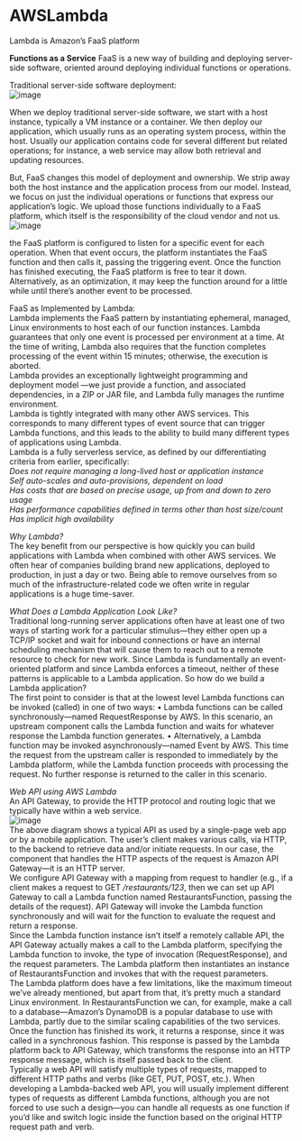 # AWSLambda
Lambda is Amazon’s FaaS platform

**Functions as a Service**
FaaS is a new way of building and deploying server-side software, oriented around deploying individual functions or operations.

Traditional server-side software deployment:  
![image](https://github.com/user-attachments/assets/508eb629-cd64-4580-bdad-626f7184f365)

When we deploy traditional server-side software, we start with a host instance, typically a VM instance or a container. We then deploy our application, which usually runs as an operating system process, within the host. Usually our application contains code for several different but related operations; for instance, a web service may allow both retrieval and updating resources.  

But, FaaS changes this model of deployment and ownership. We strip away both the host instance and the application process from our model. Instead, we focus on just the individual operations or functions that express our application’s logic. We upload those functions individually to a FaaS platform, which itself is the responsibility of the cloud vendor and not us.  
![image](https://github.com/user-attachments/assets/88dbef8b-ff21-42e0-b949-d788336faf1c)

the FaaS platform is configured to listen for a specific event for each operation. When that event occurs, the platform instantiates the FaaS function and then calls it, passing the triggering event. Once the function has finished executing, the FaaS platform is free to tear it down. Alternatively, as an optimization, it may keep the function around for a little while until there’s another event to be processed.

FaaS as Implemented by Lambda:   
  Lambda implements the FaaS pattern by instantiating ephemeral, managed, Linux environments to host each of our function instances. Lambda guarantees that only one event is processed per environment at a time. At the time of writing, Lambda also requires that the function completes processing of the event within 15 minutes; otherwise, the execution is aborted.  
  Lambda provides an exceptionally lightweight programming and deployment model —we just provide a function, and associated dependencies, in a ZIP or JAR file, and Lambda fully manages the runtime environment.  
  Lambda is tightly integrated with many other AWS services. This corresponds to many different types of event source that can trigger Lambda functions, and this leads to the ability to build many different types of applications using Lambda.  
Lambda is a fully serverless service, as defined by our differentiating criteria from earlier, specifically:  
_Does not require managing a long-lived host or application instance_  
_Self auto-scales and auto-provisions, dependent on load_  
_Has costs that are based on precise usage, up from and down to zero usage_   
_Has performance capabilities defined in terms other than host size/count_  
_Has implicit high availability_  

_Why Lambda?_  
  The key benefit from our perspective is how quickly you can build applications with Lambda when combined with other AWS services. We often hear of companies building brand new applications, deployed to production, in just a day or two. Being able to remove ourselves from so much of the infrastructure-related code we often write in regular applications is a huge time-saver.  

_What Does a Lambda Application Look Like?_  
  Traditional long-running server applications often have at least one of two ways of starting work for a particular stimulus—they either open up a TCP/IP socket and wait for inbound connections or have an internal scheduling mechanism that will cause them to reach out to a remote resource to check for new work. Since Lambda is fundamentally an event-oriented platform and since Lambda enforces a timeout, neither of these patterns is applicable to a Lambda application. So how do we build a Lambda application?  
The first point to consider is that at the lowest level Lambda functions can be invoked (called) in one of two ways:
• Lambda functions can be called synchronously—named RequestResponse by AWS. In this scenario, an upstream component calls the Lambda function and waits for whatever response the Lambda function generates.
• Alternatively, a Lambda function may be invoked asynchronously—named Event by AWS. This time the request from the upstream caller is responded to immediately by the Lambda platform, while the Lambda function proceeds with processing the request. No further response is returned to the caller in this scenario.  

_Web API using AWS Lambda_  
An API Gateway, to provide the HTTP protocol and routing logic that we typically have within a web service.  
![image](https://github.com/user-attachments/assets/abf687ea-064b-4dd6-ab10-c3fb8c5b46b6)  
  The above diagram shows a typical API as used by a single-page web app or by a mobile application. The user’s client makes various calls, via HTTP, to the backend to retrieve data and/or initiate requests. In our case, the component that handles the HTTP aspects of the request is Amazon API Gateway—it is an HTTP server.  
  We configure API Gateway with a mapping from request to handler (e.g., if a client makes a request to GET _/restaurants/123_, then we can set up API Gateway to call a Lambda function named RestaurantsFunction, passing the details of the request). API Gateway will invoke the Lambda function synchronously and will wait for the function to evaluate the request and return a response.  
  Since the Lambda function instance isn’t itself a remotely callable API, the API Gateway actually makes a call to the Lambda platform, specifying the Lambda function to invoke, the type of invocation (RequestResponse), and the request parameters. The Lambda platform then instantiates an instance of RestaurantsFunction and invokes that with the request parameters.  
  The Lambda platform does have a few limitations, like the maximum timeout we’ve already mentioned, but apart from that, it’s pretty much a standard Linux environment. In RestaurantsFunction we can, for example, make a call to a database—Amazon’s DynamoDB is a popular database to use with Lambda, partly due to the similar scaling capabilities of the two services.
  Once the function has finished its work, it returns a response, since it was called in a synchronous fashion. This response is passed by the Lambda platform back to API Gateway, which transforms the response into an HTTP response message, which is itself passed back to the client.  
  Typically a web API will satisfy multiple types of requests, mapped to different HTTP paths and verbs (like GET, PUT, POST, etc.). When developing a Lambda-backed web API, you will usually implement different types of requests as different Lambda functions, although you are not forced to use such a design—you can handle all requests as one function if you’d like and switch logic inside the function based on the original HTTP request path and verb.

